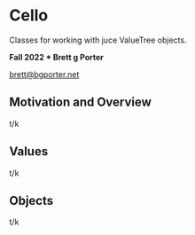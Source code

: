 # Cello

Classes for working with juce ValueTree objects. 

**Fall 2022 * Brett g Porter**

brett@bgporter.net

## Motivation and Overview

t/k

## Values

t/k
## Objects

t/k
